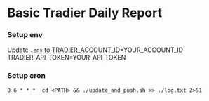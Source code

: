 # Basic Tradier Daily Report

### Setup env
Update `.env` to 
TRADIER_ACCOUNT_ID=YOUR_ACCOUNT_ID
TRADIER_API_TOKEN=YOUR_API_TOKEN

### Setup cron
```
0 6 * * *  cd <PATH> && ./update_and_push.sh >> ./log.txt 2>&1 
```